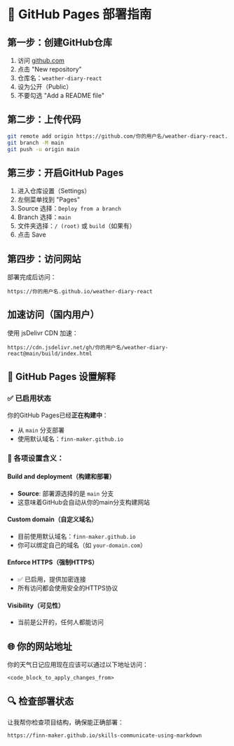 # 🚀 GitHub Pages 部署指南

## 第一步：创建GitHub仓库

1. 访问 [github.com](https://github.com)
2. 点击 "New repository"
3. 仓库名：`weather-diary-react`
4. 设为公开（Public）
5. 不要勾选 "Add a README file"

## 第二步：上传代码

```bash
git remote add origin https://github.com/你的用户名/weather-diary-react.git
git branch -M main
git push -u origin main
```

## 第三步：开启GitHub Pages

1. 进入仓库设置（Settings）
2. 左侧菜单找到 "Pages"
3. Source 选择：`Deploy from a branch`
4. Branch 选择：`main`
5. 文件夹选择：`/ (root)` 或 `build`（如果有）
6. 点击 Save

## 第四步：访问网站

部署完成后访问：
```
https://你的用户名.github.io/weather-diary-react
```

## 加速访问（国内用户）

使用 jsDelivr CDN 加速：
```
https://cdn.jsdelivr.net/gh/你的用户名/weather-diary-react@main/build/index.html
``` 

## 📖 GitHub Pages 设置解释

### ✅ 已启用状态
你的GitHub Pages已经**正在构建中**：
- 从 `main` 分支部署
- 使用默认域名：`finn-maker.github.io`

### 🔧 各项设置含义：

#### **Build and deployment（构建和部署）**
- **Source**: 部署源选择的是 `main` 分支
- 这意味着GitHub会自动从你的main分支构建网站

#### **Custom domain（自定义域名）**
- 目前使用默认域名：`finn-maker.github.io`
- 你可以绑定自己的域名（如 `your-domain.com`）

#### **Enforce HTTPS（强制HTTPS）**
- ✅ 已启用，提供加密连接
- 所有访问都会使用安全的HTTPS协议

#### **Visibility（可见性）**
- 当前是公开的，任何人都能访问

## 🌐 你的网站地址

你的天气日记应用现在应该可以通过以下地址访问：

```
<code_block_to_apply_changes_from>
```

## 🔍 检查部署状态

让我帮你检查项目结构，确保能正确部署：
```
https://finn-maker.github.io/skills-communicate-using-markdown
``` 